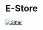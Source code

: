 # E-Store

[![Gitter](https://badges.gitter.im/Join%20Chat.svg)](https://gitter.im/FewNuts/E-Store?utm_source=badge&utm_medium=badge&utm_campaign=pr-badge&utm_content=badge)